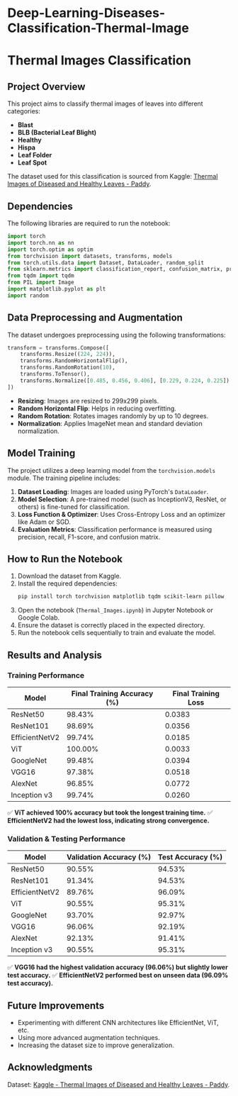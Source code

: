 # Deep-Learning-Diseases-Classification-Thermal-Image
# Thermal Images Classification

## Project Overview
This project aims to classify thermal images of leaves into different categories: 
- **Blast**
- **BLB (Bacterial Leaf Blight)**
- **Healthy**
- **Hispa**
- **Leaf Folder**
- **Leaf Spot**

The dataset used for this classification is sourced from Kaggle:
[Thermal Images of Diseased and Healthy Leaves - Paddy](https://www.kaggle.com/sujaradha/thermal-images-diseased-healthy-leaves-paddy).

## Dependencies
The following libraries are required to run the notebook:
```python
import torch
import torch.nn as nn
import torch.optim as optim
from torchvision import datasets, transforms, models
from torch.utils.data import Dataset, DataLoader, random_split
from sklearn.metrics import classification_report, confusion_matrix, precision_recall_curve
from tqdm import tqdm
from PIL import Image
import matplotlib.pyplot as plt
import random
```

## Data Preprocessing and Augmentation
The dataset undergoes preprocessing using the following transformations:
```python
transform = transforms.Compose([
    transforms.Resize((224, 224)),
    transforms.RandomHorizontalFlip(),
    transforms.RandomRotation(10),
    transforms.ToTensor(),
    transforms.Normalize([0.485, 0.456, 0.406], [0.229, 0.224, 0.225])
])
```
- **Resizing**: Images are resized to 299x299 pixels.
- **Random Horizontal Flip**: Helps in reducing overfitting.
- **Random Rotation**: Rotates images randomly by up to 10 degrees.
- **Normalization**: Applies ImageNet mean and standard deviation normalization.

## Model Training
The project utilizes a deep learning model from the `torchvision.models` module. The training pipeline includes:
1. **Dataset Loading**: Images are loaded using PyTorch's `DataLoader`.
2. **Model Selection**: A pre-trained model (such as InceptionV3, ResNet, or others) is fine-tuned for classification.
3. **Loss Function & Optimizer**: Uses Cross-Entropy Loss and an optimizer like Adam or SGD.
4. **Evaluation Metrics**: Classification performance is measured using precision, recall, F1-score, and confusion matrix.

## How to Run the Notebook
1. Download the dataset from Kaggle.
2. Install the required dependencies:
   ```bash
   pip install torch torchvision matplotlib tqdm scikit-learn pillow
   ```
3. Open the notebook (`Thermal_Images.ipynb`) in Jupyter Notebook or Google Colab.
4. Ensure the dataset is correctly placed in the expected directory.
5. Run the notebook cells sequentially to train and evaluate the model.

## Results and Analysis

### Training Performance
| Model        | Final Training Accuracy (%) | Final Training Loss |
|-------------|-----------------------------|----------------------|
| ResNet50    | 98.43%                      | 0.0383               |
| ResNet101   | 98.69%                      | 0.0356               |
| EfficientNetV2 | 99.74%                   | 0.0185               |
| ViT         | 100.00%                     | 0.0033               |
| GoogleNet   | 99.48%                      | 0.0394               |
| VGG16       | 97.38%                      | 0.0518               |
| AlexNet     | 96.85%                      | 0.0772               |
| Inception v3 | 99.74%                      | 0.0260               |

✅ **ViT achieved 100% accuracy but took the longest training time.**
✅ **EfficientNetV2 had the lowest loss, indicating strong convergence.**

### Validation & Testing Performance
| Model        | Validation Accuracy (%) | Test Accuracy (%) |
|-------------|-------------------------|-------------------|
| ResNet50    | 90.55%                  | 94.53%            |
| ResNet101   | 91.34%                  | 94.53%            |
| EfficientNetV2 | 89.76%               | 96.09%            |
| ViT         | 90.55%                  | 95.31%            |
| GoogleNet   | 93.70%                  | 92.97%            |
| VGG16       | 96.06%                  | 92.19%            |
| AlexNet     | 92.13%                  | 91.41%            |
| Inception v3 | 90.55%                  | 95.31%            |

✅ **VGG16 had the highest validation accuracy (96.06%) but slightly lower test accuracy.**
✅ **EfficientNetV2 performed best on unseen data (96.09% test accuracy).**

## Future Improvements
- Experimenting with different CNN architectures like EfficientNet, ViT, etc.
- Using more advanced augmentation techniques.
- Increasing the dataset size to improve generalization.

## Acknowledgments
Dataset: [Kaggle - Thermal Images of Diseased and Healthy Leaves - Paddy](https://www.kaggle.com/sujaradha/thermal-images-diseased-healthy-leaves-paddy).

